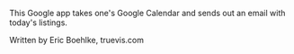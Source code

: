 This Google app takes one's Google Calendar and sends out an email with today's listings.

Written by Eric Boehlke, truevis.com
